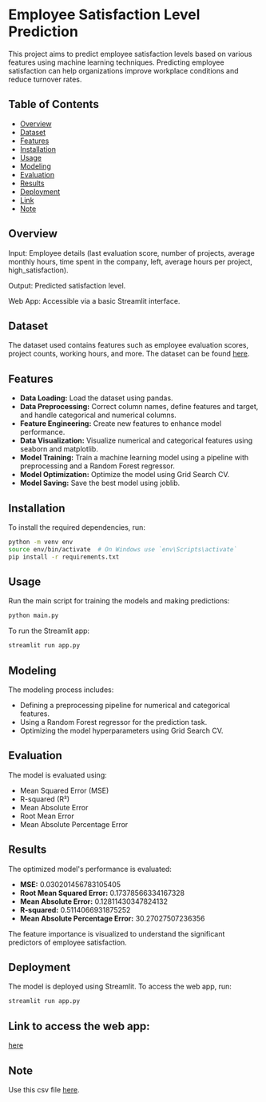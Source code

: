 # Employee Satisfaction Level Prediction

This project aims to predict employee satisfaction levels based on various features using machine learning techniques. Predicting employee satisfaction can help organizations improve workplace conditions and reduce turnover rates.

## Table of Contents
- [Overview](#overview)
- [Dataset](#dataset)
- [Features](#features)
- [Installation](#installation)
- [Usage](#usage)
- [Modeling](#modeling)
- [Evaluation](#evaluation)
- [Results](#results)
- [Deployment](#deployment)
- [Link](#link)
- [Note](#note)
  
## Overview
Input: Employee details (last evaluation score, number of projects, average monthly hours, time spent in the company, left, average hours per project, high_satisfaction).

Output: Predicted satisfaction level.

Web App: Accessible via a basic Streamlit interface.

## Dataset
The dataset used contains features such as employee evaluation scores, project counts, working hours, and more. The dataset can be found [here](https://www.kaggle.com/datasets/liujiaqi/hr-comma-sepcsv).

## Features
- **Data Loading:** Load the dataset using pandas.
- **Data Preprocessing:** Correct column names, define features and target, and handle categorical and numerical columns.
- **Feature Engineering:** Create new features to enhance model performance.
- **Data Visualization:** Visualize numerical and categorical features using seaborn and matplotlib.
- **Model Training:** Train a machine learning model using a pipeline with preprocessing and a Random Forest regressor.
- **Model Optimization:** Optimize the model using Grid Search CV.
- **Model Saving:** Save the best model using joblib.

## Installation
To install the required dependencies, run:
```bash
python -m venv env
source env/bin/activate  # On Windows use `env\Scripts\activate`
pip install -r requirements.txt
```
## Usage

Run the main script for training the models and making predictions:
```bash
python main.py
```

To run the Streamlit app:

```bash
streamlit run app.py
```
## Modeling

The modeling process includes:
- Defining a preprocessing pipeline for numerical and categorical features.
- Using a Random Forest regressor for the prediction task.
- Optimizing the model hyperparameters using Grid Search CV.

## Evaluation

The model is evaluated using:
- Mean Squared Error (MSE)
- R-squared (R²)
- Mean Absolute Error
- Root Mean Error
- Mean Absolute Percentage Error


## Results

The optimized model's performance is evaluated:
- **MSE:** 0.030201456783105405
- **Root Mean Squared Error:** 0.17378566334167328
- **Mean Absolute Error:** 0.12811430347824132
- **R-squared:** 0.5114066931875252
- **Mean Absolute Percentage Error:** 30.27027507236356

The feature importance is visualized to understand the significant predictors of employee satisfaction.

## Deployment

The model is deployed using Streamlit. To access the web app, run:
```bash
streamlit run app.py
```
## Link to access the web app:
[here](https://employee-satisfaction-level-prediction-gu9rrhjoijitkx3zjduadf.streamlit.app/)

## Note
Use this csv file [here](https://github.com/jamil-shaikh/Employee-Satisfaction-Level-Prediction/blob/03ba5c2cad01d5c3c22de59b548dc4ee3fa64b71/HR_comma_sep.csv).

